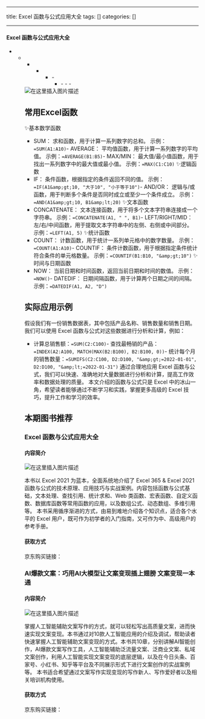 
--- 
title:  Excel 函数与公式应用大全 
tags: []
categories: [] 

---


#### Excel 函数与公式应用大全
- - - - <ul><li>- <ul><li>- - - 


<img src="https://img-blog.csdnimg.cn/direct/73475cf350d74712a9f6946ed99a8d94.png" alt="在这里插入图片描述">

## 常用Excel函数

✨基本数学函数
- SUM： 求和函数，用于计算一系列数字的总和。 示例：`=SUM(A1:A10)`- AVERAGE： 平均值函数，用于计算一系列数字的平均值。 示例：`=AVERAGE(B1:B5)`- MAX/MIN： 最大值/最小值函数，用于找出一系列数字中的最大值或最小值。 示例：`=MAX(C1:C10)`
✨逻辑函数
- IF： 条件函数，根据指定的条件返回不同的值。 示例：`=IF(A1&amp;gt;10, "大于10", "小于等于10")`- AND/OR： 逻辑与/或函数，用于判断多个条件是否同时成立或至少一个条件成立。 示例：`=AND(A1&amp;gt;10, B1&amp;lt;20)`
✨文本函数
- CONCATENATE： 文本连接函数，用于将多个文本字符串连接成一个字符串。 示例：`=CONCATENATE(A1, " ", B1)`- LEFT/RIGHT/MID： 左/右/中间函数，用于提取文本字符串中的左侧、右侧或中间部分。 示例：`=LEFT(A1, 5)`
✨统计函数
- COUNT： 计数函数，用于统计一系列单元格中的数字数量。 示例：`=COUNT(A1:A10)`- COUNTIF： 条件计数函数，用于根据指定条件统计符合条件的单元格数量。 示例：`=COUNTIF(B1:B10, "&amp;gt;10")`
✨时间与日期函数
- NOW： 当前日期和时间函数，返回当前日期和时间的数值。 示例：`=NOW()`- DATEDIF： 日期间隔函数，用于计算两个日期之间的间隔。 示例：`=DATEDIF(A1, A2, "D")`
## 实际应用示例

假设我们有一份销售数据表，其中包括产品名称、销售数量和销售日期。我们可以使用 Excel 函数与公式对这些数据进行分析和计算，例如：
- 计算总销售额：`=SUM(C2:C100)`- 查找最畅销的产品：`=INDEX(A2:A100, MATCH(MAX(B2:B100), B2:B100, 0))`- 统计每个月的销售数量：`=SUMIFS(C2:C100, D2:D100, "&amp;gt;=2022-01-01", D2:D100, "&amp;lt;=2022-01-31")`
通过合理地应用 Excel 函数与公式，我们可以快速、准确地对大量数据进行分析和计算，提高工作效率和数据处理的质量。 本文介绍的函数与公式只是 Excel 中的冰山一角，希望读者能够通过不断学习和实践，掌握更多高级的 Excel 技巧，提升工作和学习的效率。

## 本期图书推荐

### Excel 函数与公式应用大全

#### 内容简介

<img src="https://img-blog.csdnimg.cn/direct/3e5f1e9aafc34162a2642653a2a5ba1f.jpeg#pic_center" alt="在这里插入图片描述">

>  
 本书以 Excel 2021 为蓝本，全面系统地介绍了 Excel 365 &amp; Excel 2021 函数与公式的技术原理、应用技巧与实战案例。内容包括函数与公式基础，文本处理、查找引用、统计求和、Web 类函数、宏表函数、自定义函数、数据库函数等常用函数的应用，以及数组公式、动态数组、多维引用等。 本书采用循序渐进的方式，由易到难地介绍各个知识点，适合各个水平的 Excel 用户，既可作为初学者的入门指南，又可作为中、高级用户的参考手册。 


#### 获取方式

>  
 京东购买链接： 


### AI爆款文案：巧用AI大模型让文案变现插上翅膀 文案变现一本通

#### 内容简介

<img src="https://img-blog.csdnimg.cn/direct/3e324a1da6334fb084318dd3f9a7a429.jpeg#pic_center" alt="在这里插入图片描述">

>  
 掌握人工智能辅助文案写作的方式，就可以轻松写出高质量文案，进而快速实现文案变现。本书通过对10款人工智能应用的介绍及调试，帮助读者快速掌握人工智能辅助文案变现的方式。本书共10章，分别讲解AI智能创作，AI爆款文案写作工具，人工智能辅助泛流量文案、泛商业文案、私域文案创作，利用人工智能实现文案变现的底层逻辑，以及在今日头条、百家号、小红书、知乎等平台及不同展示形式下进行文案创作的实战案例等。 本书适合希望通过文案写作实现变现的写作新人、写作爱好者以及相关培训机构使用。 


#### 获取方式

>  
 京东购买链接： 

